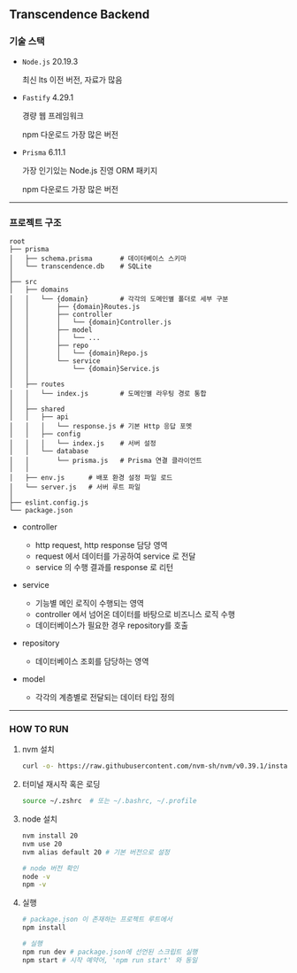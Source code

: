 ## Transcendence Backend

### 기술 스택

- `Node.js` 20.19.3

  최신 lts 이전 버전, 자료가 많음

- `Fastify` 4.29.1

  경량 웹 프레임워크

  npm 다운로드 가장 많은 버전

- `Prisma` 6.11.1

  가장 인기있는 Node.js 진영 ORM 패키지

  npm 다운로드 가장 많은 버전

---

### 프로젝트 구조

```text
root
├── prisma
│   ├── schema.prisma       # 데이터베이스 스키마
│   └── transcendence.db    # SQLite
│
├── src
│   ├── domains
│   │   └── {domain}        # 각각의 도메인별 폴더로 세부 구분
│   │       ├── {domain}Routes.js
│   │       ├── controller
│   │       │   └── {domain}Controller.js
│   │       ├── model
│   │       │   └── ...
│   │       ├── repo
│   │       │   └── {domain}Repo.js
│   │       └── service
│   │           └── {domain}Service.js
│   │
│   ├── routes
│   │   └── index.js        # 도메인별 라우팅 경로 통합
│   │
│   ├── shared
│   │   ├── api
│   │   │   └── response.js # 기본 Http 응답 포멧
│   │   ├── config
│   │   │   └── index.js    # 서버 설정
│   │   └── database
│   │       └── prisma.js   # Prisma 연결 클라이언트
│   │
│   ├── env.js      # 배포 환경 설정 파일 로드
│   └── server.js   # 서버 루트 파일
│
├── eslint.config.js
└── package.json
```

- controller

  - http request, http response 담당 영역
  - request 에서 데이터를 가공하여 service 로 전달
  - service 의 수행 결과를 response 로 리턴

- service

  - 기능별 메인 로직이 수행되는 영역
  - controller 에서 넘어온 데이터를 바탕으로 비즈니스 로직 수행
  - 데이터베이스가 필요한 경우 repository를 호출

- repository

  - 데이터베이스 조회를 담당하는 영역

- model

  - 각각의 계층별로 전달되는 데이터 타입 정의

---

### HOW TO RUN

1. nvm 설치

   ```bash
   curl -o- https://raw.githubusercontent.com/nvm-sh/nvm/v0.39.1/install.sh | bash
   ```

2. 터미널 재시작 혹은 로딩

   ```bash
   source ~/.zshrc  # 또는 ~/.bashrc, ~/.profile
   ```

3. node 설치

   ```bash
   nvm install 20
   nvm use 20
   nvm alias default 20 # 기본 버전으로 설정

   # node 버전 확인
   node -v
   npm -v
   ```

4. 실행

   ```bash
   # package.json 이 존재하는 프로젝트 루트에서
   npm install

   # 실행
   npm run dev # package.json에 선언된 스크립트 실행
   npm start # 시작 예약어, 'npm run start' 와 동일
   ```
